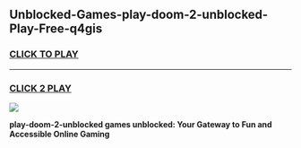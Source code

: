 
## Unblocked-Games-play-doom-2-unblocked-Play-Free-q4gis
<h3>
<a href="https://premium76.site?title=play-doom-2-unblocked&ref=18A1">CLICK TO PLAY</a></h3>
<hr>

<h3>
<a href="https://premium76.site?title=play-doom-2-unblocked&ref=18A1">CLICK 2 PLAY</a>
  
</h3>

<a href="https://premium76.site?title=play-doom-2-unblocked&ref=18A1"><img src="https://clearcache.store/games.png"></a>


**play-doom-2-unblocked games unblocked: Your Gateway to Fun and Accessible Online Gaming**
